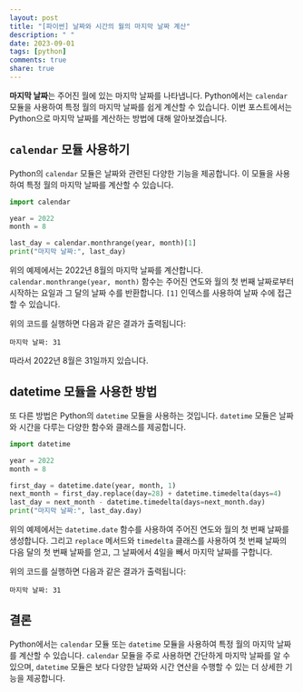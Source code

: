 ```yaml
---
layout: post
title: "[파이썬] 날짜와 시간의 월의 마지막 날짜 계산"
description: " "
date: 2023-09-01
tags: [python]
comments: true
share: true
---
```


**마지막 날짜**는 주어진 월에 있는 마지막 날짜를 나타냅니다. Python에서는 `calendar` 모듈을 사용하여 특정 월의 마지막 날짜를 쉽게 계산할 수 있습니다. 이번 포스트에서는 Python으로 마지막 날짜를 계산하는 방법에 대해 알아보겠습니다.

## `calendar` 모듈 사용하기

Python의 `calendar` 모듈은 날짜와 관련된 다양한 기능을 제공합니다. 이 모듈을 사용하여 특정 월의 마지막 날짜를 계산할 수 있습니다.

```python
import calendar

year = 2022
month = 8

last_day = calendar.monthrange(year, month)[1]
print("마지막 날짜:", last_day)
```

위의 예제에서는 2022년 8월의 마지막 날짜를 계산합니다. `calendar.monthrange(year, month)` 함수는 주어진 연도와 월의 첫 번째 날짜로부터 시작하는 요일과 그 달의 날짜 수를 반환합니다. `[1]` 인덱스를 사용하여 날짜 수에 접근할 수 있습니다.

위의 코드를 실행하면 다음과 같은 결과가 출력됩니다:

```
마지막 날짜: 31
```

따라서 2022년 8월은 31일까지 있습니다.

## datetime 모듈을 사용한 방법

또 다른 방법은 Python의 `datetime` 모듈을 사용하는 것입니다. `datetime` 모듈은 날짜와 시간을 다루는 다양한 함수와 클래스를 제공합니다.

```python
import datetime

year = 2022
month = 8

first_day = datetime.date(year, month, 1)
next_month = first_day.replace(day=28) + datetime.timedelta(days=4)
last_day = next_month - datetime.timedelta(days=next_month.day)
print("마지막 날짜:", last_day.day)
```

위의 예제에서는 `datetime.date` 함수를 사용하여 주어진 연도와 월의 첫 번째 날짜를 생성합니다. 그리고 `replace` 메서드와 `timedelta` 클래스를 사용하여 첫 번째 날짜의 다음 달의 첫 번째 날짜를 얻고, 그 날짜에서 4일을 빼서 마지막 날짜를 구합니다.

위의 코드를 실행하면 다음과 같은 결과가 출력됩니다:

```
마지막 날짜: 31
```

## 결론

Python에서는 `calendar` 모듈 또는 `datetime` 모듈을 사용하여 특정 월의 마지막 날짜를 계산할 수 있습니다. `calendar` 모듈을 주로 사용하면 간단하게 마지막 날짜를 알 수 있으며, `datetime` 모듈은 보다 다양한 날짜와 시간 연산을 수행할 수 있는 더 상세한 기능을 제공합니다.